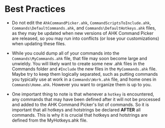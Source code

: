 # Best Practices

* Do not edit the `AhkCommandPicker.ahk`, `CommandScriptsToInclude.ahk`, `Commands\DefaultCommands.ahk`, and `Commands\DefaultHotkeys.ahk` files, as they may be updated when new versions of AHK Command Picker are released, so you may run into conflicts (or lose your customizations) when updating these files.

* While you could dump all of your commands into the `Commands\MyCommands.ahk` file, that file may soon become large and unwieldy. You will likely want to create some new .ahk files in the Commands folder and `#Include` the new files in the `MyCommands.ahk` file. Maybe try to keep them logically separated, such as putting commands you typically use at work in a `Commands\Work.ahk` file, and home ones in `Commands\Home.ahk`. However you want to organize them is up to you.

* One important thing to note is that whenever a `hotkey` is encountered, any commands that may have been defined after it will not be processed and added to the AHK Command Picker's list of commands. So it is important that all hotkeys and hotstrings be declared **AFTER** all commands. This is why it is crucial that hotkeys and hotstrings are defined from the MyHotkeys.ahk file.
